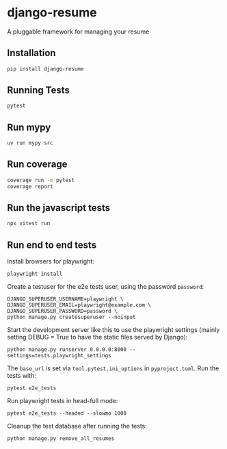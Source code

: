 # django-resume
A pluggable framework for managing your resume

## Installation

```bash
pip install django-resume
```

## Running Tests

```bash
pytest
```

## Run mypy

```bash
uv run mypy src
```

## Run coverage

```bash
coverage run -m pytest
coverage report
```

## Run the javascript tests

```bash
npx vitest run
```

## Run end to end tests

Install browsers for playwright:
    
```shell
playwright install
```

Create a testuser for the e2e tests user, using the password `password`:
```shell
DJANGO_SUPERUSER_USERNAME=playwright \
DJANGO_SUPERUSER_EMAIL=playwright@example.com \
DJANGO_SUPERUSER_PASSWORD=password \
python manage.py createsuperuser --noinput
```

Start the development server like this to use the playwright settings
(mainly setting DEBUG = True to have the static files served by Django):
```shell
python manage.py runserver 0.0.0.0:8000 --settings=tests.playwright_settings
```

The `base_url` is set via `tool.pytest.ini_options` in `pyproject.toml`.  Run the tests with:

```shell
pytest e2e_tests
```

Run playwright tests in head-full mode:
```shell
pytest e2e_tests --headed --slowmo 1000
```

Cleanup the test database after running the tests:
```shell
python manage.py remove_all_resumes
```